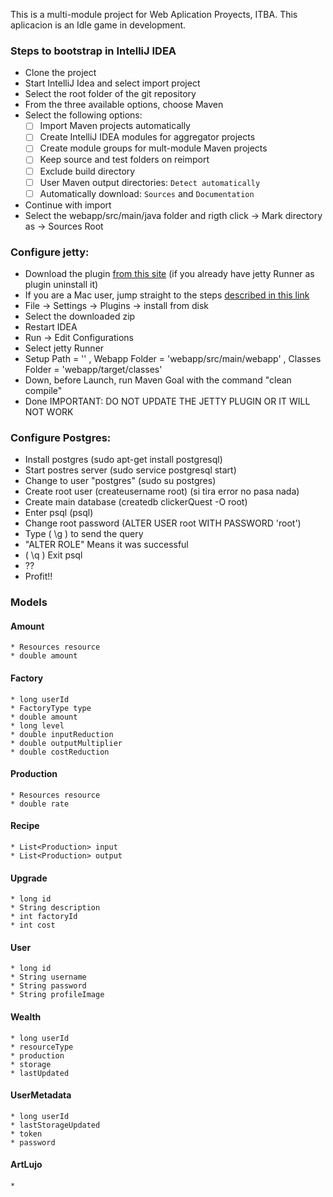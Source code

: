 This is a multi-module project for Web Aplication Proyects, ITBA.
This aplicacion is an Idle game in development.

### Steps to bootstrap in IntelliJ IDEA
- Clone the project
- Start IntelliJ Idea and select import project
- Select the root folder of the git repository
- From the three available options, choose Maven
- Select the following options:
  - [ ] Import Maven projects automatically
  - [ ] Create IntelliJ IDEA modules for aggregator projects
  - [ ] Create module groups for mult-module Maven projects
  - [ ] Keep source and test folders on reimport
  - [ ] Exclude build directory
  - [ ] User Maven output directories: `Detect automatically`
  - [ ] Automatically download: `Sources` and `Documentation`
- Continue with import
- Select the webapp/src/main/java folder and rigth click -> Mark directory as -> Sources Root

### Configure jetty:

- Download the plugin [from this site](https://plugins.jetbrains.com/plugin/download?updateId=22888) (if you already have jetty Runner as plugin uninstall it)
- If you are a Mac user, jump straight to the steps [described in this link](https://www.jetbrains.com/help/idea/2016.3/installing-updating-and-uninstalling-repository-plugins.html)
- File -> Settings -> Plugins -> install from disk
- Select the downloaded zip
- Restart IDEA
- Run -> Edit Configurations
- Select jetty Runner
- Setup Path = '\' , Webapp Folder = 'webapp/src/main/webapp' , Classes Folder = 'webapp/target/classes'
- Down, before Launch, run Maven Goal with the command "clean compile"
- Done
IMPORTANT: DO NOT UPDATE THE JETTY PLUGIN OR IT WILL NOT WORK

### Configure Postgres:
- Install postgres (sudo apt-get install postgresql)
- Start postres server (sudo service postgresql start)
- Change to user "postgres" (sudo su postgres)
- Create root user (createusername root) (si tira error no pasa nada)
- Create main database (createdb clickerQuest -O root)
- Enter psql (psql)
- Change root password (ALTER USER root WITH PASSWORD 'root')
- Type ( \g ) to send the query
- "ALTER ROLE" Means it was successful
- ( \q ) Exit psql
- ??
- Profit!!


### Models

#### Amount
    * Resources resource
	* double amount

#### Factory
	* long userId
	* FactoryType type
	* double amount
	* long level
	* double inputReduction
	* double outputMultiplier
	* double costReduction

#### Production
	* Resources resource
	* double rate

#### Recipe
	* List<Production> input
	* List<Production> output

#### Upgrade
	* long id
	* String description
	* int factoryId
	* int cost

#### User
	* long id
	* String username
	* String password
	* String profileImage

#### Wealth
    * long userId
    * resourceType
    * production
    * storage
    * lastUpdated

#### UserMetadata
    * long userId
    * lastStorageUpdated
    * token
    * password


#### ArtLujo
    * 



